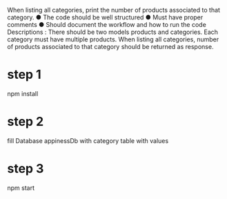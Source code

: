 When listing all categories, print the number of products associated to that category.
● The code should be well structured
● Must have proper comments
● Should document the workflow and how to run the code
Descriptions :
There should be two models products and categories. Each category must have multiple products.
When listing all categories, number of products associated to that category should be returned as response.

# step 1
npm install

# step 2
fill Database appinessDb with category table with values

# step 3
npm start
